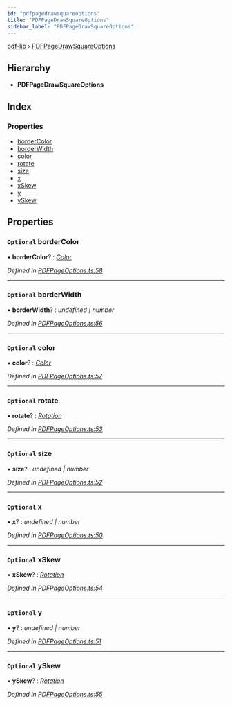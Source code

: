 ```yaml
---
id: "pdfpagedrawsquareoptions"
title: "PDFPageDrawSquareOptions"
sidebar_label: "PDFPageDrawSquareOptions"
---
```


[pdf-lib](../index.md) › [PDFPageDrawSquareOptions](pdfpagedrawsquareoptions.md)

## Hierarchy

* **PDFPageDrawSquareOptions**

## Index

### Properties

* [borderColor](pdfpagedrawsquareoptions.md#optional-bordercolor)
* [borderWidth](pdfpagedrawsquareoptions.md#optional-borderwidth)
* [color](pdfpagedrawsquareoptions.md#optional-color)
* [rotate](pdfpagedrawsquareoptions.md#optional-rotate)
* [size](pdfpagedrawsquareoptions.md#optional-size)
* [x](pdfpagedrawsquareoptions.md#optional-x)
* [xSkew](pdfpagedrawsquareoptions.md#optional-xskew)
* [y](pdfpagedrawsquareoptions.md#optional-y)
* [ySkew](pdfpagedrawsquareoptions.md#optional-yskew)

## Properties

### `Optional` borderColor

• **borderColor**? : *[Color](../index.md#color)*

*Defined in [PDFPageOptions.ts:58](https://github.com/Hopding/pdf-lib/blob/645a530/src/api/PDFPageOptions.ts#L58)*

___

### `Optional` borderWidth

• **borderWidth**? : *undefined | number*

*Defined in [PDFPageOptions.ts:56](https://github.com/Hopding/pdf-lib/blob/645a530/src/api/PDFPageOptions.ts#L56)*

___

### `Optional` color

• **color**? : *[Color](../index.md#color)*

*Defined in [PDFPageOptions.ts:57](https://github.com/Hopding/pdf-lib/blob/645a530/src/api/PDFPageOptions.ts#L57)*

___

### `Optional` rotate

• **rotate**? : *[Rotation](../index.md#rotation)*

*Defined in [PDFPageOptions.ts:53](https://github.com/Hopding/pdf-lib/blob/645a530/src/api/PDFPageOptions.ts#L53)*

___

### `Optional` size

• **size**? : *undefined | number*

*Defined in [PDFPageOptions.ts:52](https://github.com/Hopding/pdf-lib/blob/645a530/src/api/PDFPageOptions.ts#L52)*

___

### `Optional` x

• **x**? : *undefined | number*

*Defined in [PDFPageOptions.ts:50](https://github.com/Hopding/pdf-lib/blob/645a530/src/api/PDFPageOptions.ts#L50)*

___

### `Optional` xSkew

• **xSkew**? : *[Rotation](../index.md#rotation)*

*Defined in [PDFPageOptions.ts:54](https://github.com/Hopding/pdf-lib/blob/645a530/src/api/PDFPageOptions.ts#L54)*

___

### `Optional` y

• **y**? : *undefined | number*

*Defined in [PDFPageOptions.ts:51](https://github.com/Hopding/pdf-lib/blob/645a530/src/api/PDFPageOptions.ts#L51)*

___

### `Optional` ySkew

• **ySkew**? : *[Rotation](../index.md#rotation)*

*Defined in [PDFPageOptions.ts:55](https://github.com/Hopding/pdf-lib/blob/645a530/src/api/PDFPageOptions.ts#L55)*
